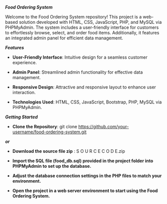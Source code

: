 _**Food Ordering System**_

Welcome to the Food Ordering System repository! This project is a web-based solution developed with HTML, CSS, JavaScript, PHP, and MySQL via PHPMyAdmin. 
The system includes a user-friendly interface for customers to effortlessly browse, select, and order food items. 
Additionally, it features an integrated admin panel for efficient data management.

_**Features**_
* **User-Friendly Interface**: Intuitive design for a seamless customer experience.

* **Admin Panel**: Streamlined admin functionality for effective data management.

* **Responsive Design**: Attractive and responsive layout to enhance user interaction.

* **Technologies Used**: HTML, CSS, JavaScript, Bootstrap, PHP, MySQL via PHPMyAdmin.


_**Getting Started**_

* **Clone the Repository**: 
git clone https://github.com/your-username/food-ordering-system.git

_**or**_

* **Download the source file zip** : S O U R C E  C O D E.zip

* **Import the SQL file (food_db.sql) provided in the project folder into PHPMyAdmin to set up the database.**

* **Adjust the database connection settings in the PHP files to match your environment.**

* **Open the project in a web server environment to start using the Food Ordering System.**
